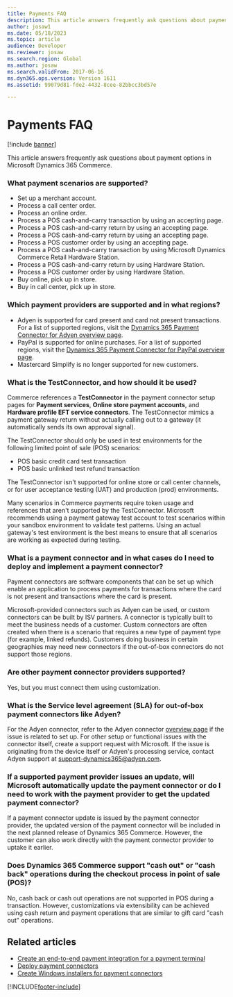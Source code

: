 ```yaml
---
title: Payments FAQ
description: This article answers frequently ask questions about payment options in Microsoft Dynamics 365 Commerce.
author: josaw1
ms.date: 05/18/2023
ms.topic: article
audience: Developer
ms.reviewer: josaw
ms.search.region: Global
ms.author: josaw
ms.search.validFrom: 2017-06-16
ms.dyn365.ops.version: Version 1611
ms.assetid: 99079d81-fde2-4432-8cee-82bbcc3bd57e

---
```


# Payments FAQ

[!include [banner](../../includes/banner.md)]

This article answers frequently ask questions about payment options in Microsoft Dynamics 365 Commerce.

### What payment scenarios are supported?

- Set up a merchant account.
- Process a call center order.
- Process an online order.
- Process a POS cash-and-carry transaction by using an accepting page.
- Process a POS cash-and-carry return by using an accepting page.
- Process a POS cash-and-carry return by using an accepting page.
- Process a POS customer order by using an accepting page.
- Process a POS cash-and-carry transaction by using Microsoft Dynamics Commerce Retail Hardware Station.
- Process a POS cash-and-carry return by using Hardware Station.
- Process a POS customer order by using Hardware Station.
- Buy online, pick up in store.
- Buy in call center, pick up in store.

### Which payment providers are supported and in what regions?

- Adyen is supported for card present and card not present transactions. For a list of supported regions, visit the [Dynamics 365 Payment Connector for Adyen overview page](/dynamics365/unified-operations/retail/dev-itpro/adyen-connector?tabs=8-1-3).
- PayPal is supported for online purchases. For a list of supported regions, visit the [Dynamics 365 Payment Connector for PayPal overview page](../paypal.md).
- Mastercard Simplify is no longer supported for new customers.

### What is the TestConnector, and how should it be used?

Commerce references a **TestConnector** in the payment connector setup pages for **Payment services**, **Online store payment accounts**, and **Hardware profile EFT service connectors**. The TestConnector mimics a payment gateway return without actually calling out to a gateway (it automatically sends its own approval signal). 

The TestConnector should only be used in test environments for the following limited point of sale (POS) scenarios:

- POS basic credit card test transaction
- POS basic unlinked test refund transaction

The TestConnector isn't supported for online store or call center channels, or for user acceptance testing (UAT) and production (prod) environments.

Many scenarios in Commerce payments require token usage and references that aren't supported by the TestConnector. Microsoft recommends using a payment gateway test account to test scenarios within your sandbox environment to validate test patterns. Using an actual gateway's test environment is the best means to ensure that all scenarios are working as expected during testing. 

### What is a payment connector and in what cases do I need to deploy and implement a payment connector?

Payment connectors are software components that can be set up which enable an application to process payments for transactions where the card is not present and transactions where the card is present.

Microsoft-provided connectors such as Adyen can be used, or custom connectors can be built by ISV partners. A connector is typically built to meet the business needs of a customer. Custom connectors are often created when there is a scenario that requires a new type of payment type (for example, linked refunds). Customers doing business in certain geographies may need new connectors if the out-of-box connectors do not support those regions.

### Are other payment connector providers supported?

Yes, but you must connect them using customization.

### What is the Service level agreement (SLA) for out-of-box payment connectors like Adyen?

For the Adyen connector, refer to the Adyen connector [overview page](/dynamics365/unified-operations/retail/dev-itpro/adyen-connector?tabs=8-1-3) if the issue is related to set up. For other setup or functional issues with the connector itself, create a support request with Microsoft. If the issue is originating from the device itself or Adyen's processing service, contact Adyen support at support-dynamics365@adyen.com.

### If a supported payment provider issues an update, will Microsoft automatically update the payment connector or do I need to work with the payment provider to get the updated payment connector?

If a payment connector update is issued by the payment connector provider, the updated version of the payment connector will be included in the next planned release of Dynamics 365 Commerce. However, the customer can also work directly with the payment connector provider to uptake it earlier.

### Does Dynamics 365 Commerce support "cash out" or "cash back" operations during the checkout process in point of sale (POS)?

No, cash back or cash out operations are not supported in POS during a transaction. However, customizations via extensibility can be achieved using cash return and payment operations that are similar to gift card "cash out" operations. 

## Related articles

- [Create an end-to-end payment integration for a payment terminal](end-to-end-payment-extension.md)
- [Deploy payment connectors](deploy-payment-connector.md)
- [Create Windows installers for payment connectors](create-windows-installer-payment-connector.md)



[!INCLUDE[footer-include](../../includes/footer-banner.md)]
